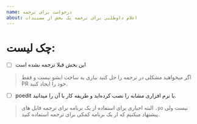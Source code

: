```yaml
---
name: درخواست برای ترجمه
about: اعلام داوطلبی برای ترجمه یک بخش از مستندات 
---
```


# چک لیست:

<!-- اول مطمئن شوید که تمام موارد زیر را انجام داده اید-->

* [ ] این بخش قبلا ترجمه نشده است

> اگر میخواهید مشکلی در ترجمه را حل کنید نیازی به ساخت ایشو نیست و فقط PR خود را ایجاد کنید.

* [ ] poedit یا نرم افزاری مشابه را نصب کرده‌اید و طریقه کار با آن را میدانید.

> البته اجباری برای استفاده از یک برنامه برای ترجمه فایل های `.po` نیست ولی پیشنهاد میکنیم که از یک برنامه کمکی برای ترجمه استفاده کنید.
